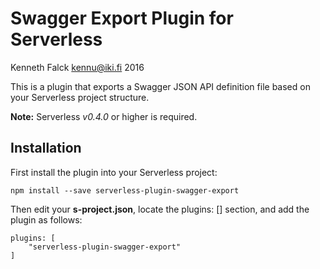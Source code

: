 # Swagger Export Plugin for Serverless
Kenneth Falck <kennu@iki.fi> 2016

This is a plugin that exports a Swagger JSON API definition file
based on your Serverless project structure.

**Note:** Serverless *v0.4.0* or higher is required.

## Installation

First install the plugin into your Serverless project:

    npm install --save serverless-plugin-swagger-export

Then edit your **s-project.json**, locate the plugins: [] section, and add
the plugin as follows:

    plugins: [
        "serverless-plugin-swagger-export"
    ]
